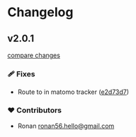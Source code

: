 # Changelog


## v2.0.1

[compare changes](https://github.com/openmost/nuxt-matomo/compare/v1.0.7...v2.0.1)

### 🩹 Fixes

- Route to in matomo tracker ([e2d73d7](https://github.com/openmost/nuxt-matomo/commit/e2d73d7))

### ❤️ Contributors

- Ronan <ronan56.hello@gmail.com>

